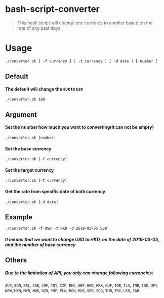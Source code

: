# bash-script-converter

> This bash script will change one currency to another based on the rate of any past days.

# Usage
`./converter.sh [ -f currency ] [ -t currency ] [ -d date ] [ number ]`

## Default
#### The default will change the `EUR` to `USD`
`./converter.sh 100`

## Argument
#### Set the number how much you want to converting(It can not be empty)
`./converter.sh [number]`

#### Set the base currency
`./converter.sh [-f currency]`

#### Set the target currency
`./converter.sh [-t currency]`

#### Get the rate from specific date of both currency
`./converter.sh [-d date]`

## Example
`./converter.sh -f USD -t HKD -d 2019-03-05 500`
##### It means that we want to change USD to HKD, on the date of 2019-03-05, and the number of base currency

## Others
##### Due to the limitation of API, you only can change following currencies:
  `AUD`, `BGN`, `BRL`, `CAD`, `CHF`, `CNY`, `CZK`, `DKK`, `GBP`, `HKD`, `HRK`, `HUF`, `IDR`, `ILS`, `INR`, `ISK`, `JPY`, `KRW`, `MXN`, `MYR`, `NOK`, `NZD`, `PHP`, `PLN`, `RON`, `RUB`, `SEK`, `SGD`, `THB`, `TRY`, `USD`, `ZAR`
